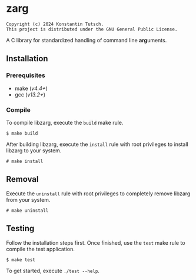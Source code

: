 # zarg

```
Copyright (c) 2024 Konstantin Tutsch.
This project is distributed under the GNU General Public License.
```

A C library for standardi**z**ed handling of command line **arg**uments.

## Installation

### Prerequisites

- make (*v4.4+*)
- gcc (*v13.2+*)

### Compile

To compile libzarg, execute the `build` make rule.

```
$ make build
```

After building libzarg, execute the `install` rule with root privileges to install libzarg to your system.

```
# make install
```

## Removal

Execute the `uninstall` rule with root privileges to completely remove libzarg from your system.

```
# make uninstall
```

## Testing

Follow the installation steps first. Once finished, use the `test` make rule to compile the test application.

```
$ make test
```

To get started, execute `./test --help`.
